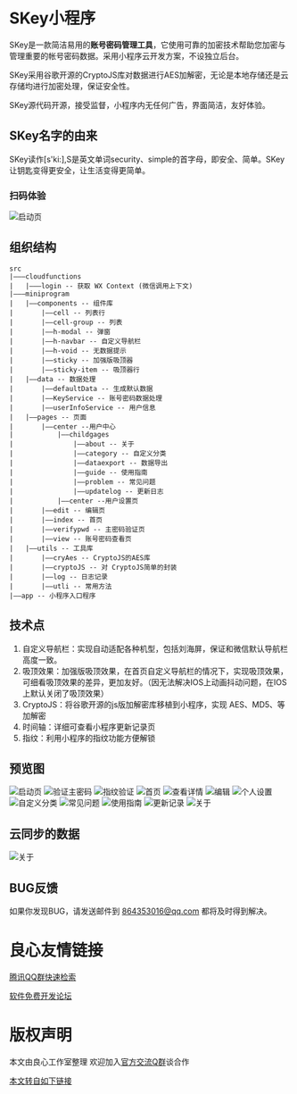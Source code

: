 # SKey小程序

SKey是一款简洁易用的**账号密码管理工具**，它使用可靠的加密技术帮助您加密与管理重要的帐号密码数据。采用小程序云开发方案，不设独立后台。

SKey采用谷歌开源的CryptoJS库对数据进行AES加解密，无论是本地存储还是云存储均进行加密处理，保证安全性。

SKey源代码开源，接受监督，小程序内无任何广告，界面简洁，友好体验。

## SKey名字的由来

SKey读作[s'ki:],S是英文单词security、simple的首字母，即安全、简单。SKey让钥匙变得更安全，让生活变得更简单。

### **扫码体验**

![启动页](doc/gh_344.jpg)

## 组织结构
~~~
src
|———cloudfunctions
|   |———login -- 获取 WX Context (微信调用上下文)
|———miniprogram
|   |——components -- 组件库
|       |——cell -- 列表行
|       |——cell-group -- 列表
|       |——h-modal -- 弹窗
|       |——h-navbar -- 自定义导航栏
|       |——h-void -- 无数据提示
|       |——sticky -- 加强版吸顶器
|       |——sticky-item -- 吸顶器行
|   |——data -- 数据处理
|       |——defaultData -- 生成默认数据
|       |——KeyService -- 账号密码数据处理
|       |——userInfoService -- 用户信息
|   |——pages -- 页面
|       |——center --用户中心
|           |——childgages
|               |——about -- 关于
|               |——category -- 自定义分类
|               |——dataexport -- 数据导出
|               |——guide -- 使用指南
|               |——problem -- 常见问题
|               |——updatelog -- 更新日志
|           |——center --用户设置页
|       |——edit -- 编辑页
|       |——index -- 首页
|       |——verifypwd -- 主密码验证页
|       |——view -- 账号密码查看页
|   |——utils -- 工具库
|       |——cryAes -- CryptoJS的AES库
|       |——cryptoJS -- 对 CryptoJS简单的封装
|       |——log -- 日志记录
|       |——utli -- 常用方法
|——app -- 小程序入口程序
~~~

## 技术点

1. 自定义导航栏：实现自动适配各种机型，包括刘海屏，保证和微信默认导航栏高度一致。
2. 吸顶效果：加强版吸顶效果，在首页自定义导航栏的情况下，实现吸顶效果，可细看吸顶效果的差异，更加友好。（因无法解决IOS上动画抖动问题，在IOS上默认关闭了吸顶效果）
3. CryptoJS：将谷歌开源的js版加解密库移植到小程序，实现 AES、MD5、等加解密
4. 时间轴：详细可查看小程序更新记录页
5. 指纹：利用小程序的指纹功能方便解锁

## 预览图

![启动页](doc/1.jpg)
![验证主密码](doc/2.jpg)
![指纹验证](doc/3.jpg)
![首页](doc/4.jpg)
![查看详情](doc/5.jpg)
![编辑](doc/6.jpg)
![个人设置](doc/7.jpg)
![自定义分类](doc/8.jpg)
![常见问题](doc/9.jpg)
![使用指南](doc/10.jpg)
![更新记录](doc/11.jpg)
![关于](doc/12.jpg)

## 云同步的数据

![关于](doc/ht.png)

## BUG反馈

如果你发现BUG，请发送邮件到 864353016@qq.com 都将及时得到解决。


 # 良心友情链接

[腾讯QQ群快速检索](http://u.720life.cn/s/8cf73f7c)

[软件免费开发论坛](http://u.720life.cn/s/bbb01dc0)

# 版权声明 

本文由良心工作室整理 欢迎加入[官方交流Q群](https://u.720life.cn/s/f2316816)谈合作

[本文转自如下链接](http://u.720life.cn/g/2e71d0f0a5c601172267ba20d3a43c6ee6e228db6c42e974015bdfd46997afae40935baba26ef24fda4aef38a89fc125cc6255d2d159584e7c8572f9be6bcf25)